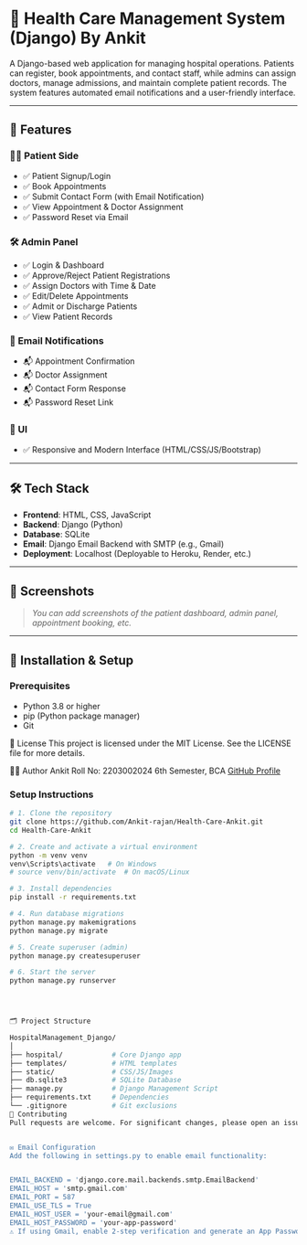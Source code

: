 # 🏥 Health Care  Management System (Django) By Ankit

A Django-based web application for managing hospital operations. Patients can register, book appointments, and contact staff, while admins can assign doctors, manage admissions, and maintain complete patient records. The system features automated email notifications and a user-friendly interface.

---

## 🚀 Features

### 👨‍⚕️ Patient Side
- ✅ Patient Signup/Login
- ✅ Book Appointments
- ✅ Submit Contact Form (with Email Notification)
- ✅ View Appointment & Doctor Assignment
- ✅ Password Reset via Email

### 🛠️ Admin Panel
- ✅ Login & Dashboard
- ✅ Approve/Reject Patient Registrations
- ✅ Assign Doctors with Time & Date
- ✅ Edit/Delete Appointments
- ✅ Admit or Discharge Patients
- ✅ View Patient Records

### 📧 Email Notifications
- 📬 Appointment Confirmation
- 📬 Doctor Assignment
- 📬 Contact Form Response
- 📬 Password Reset Link

### 🎨 UI
- ✅ Responsive and Modern Interface (HTML/CSS/JS/Bootstrap)

---

## 🛠️ Tech Stack

- **Frontend**: HTML, CSS, JavaScript
- **Backend**: Django (Python)
- **Database**: SQLite
- **Email**: Django Email Backend with SMTP (e.g., Gmail)
- **Deployment**: Localhost (Deployable to Heroku, Render, etc.)

---

## 📸 Screenshots

> _You can add screenshots of the patient dashboard, admin panel, appointment booking, etc._

---

## 🔧 Installation & Setup

### Prerequisites

- Python 3.8 or higher
- pip (Python package manager)
- Git






📄 License
This project is licensed under the MIT License. See the LICENSE file for more details.

🙋‍♂️ Author
Ankit
Roll No: 2203002024
6th Semester, BCA
[GitHub Profile](https://github.com/Ankit-rajan)


### Setup Instructions


```bash
# 1. Clone the repository
git clone https://github.com/Ankit-rajan/Health-Care-Ankit.git
cd Health-Care-Ankit

# 2. Create and activate a virtual environment
python -m venv venv
venv\Scripts\activate   # On Windows
# source venv/bin/activate  # On macOS/Linux

# 3. Install dependencies
pip install -r requirements.txt

# 4. Run database migrations
python manage.py makemigrations
python manage.py migrate

# 5. Create superuser (admin)
python manage.py createsuperuser

# 6. Start the server
python manage.py runserver




🗂️ Project Structure

HospitalManagement_Django/
│
├── hospital/            # Core Django app
├── templates/           # HTML templates
├── static/              # CSS/JS/Images
├── db.sqlite3           # SQLite Database
├── manage.py            # Django Management Script
├── requirements.txt     # Dependencies
└── .gitignore           # Git exclusions
🤝 Contributing
Pull requests are welcome. For significant changes, please open an issue first to discuss what you'd like to change.


✉️ Email Configuration
Add the following in settings.py to enable email functionality:


EMAIL_BACKEND = 'django.core.mail.backends.smtp.EmailBackend'
EMAIL_HOST = 'smtp.gmail.com'
EMAIL_PORT = 587
EMAIL_USE_TLS = True
EMAIL_HOST_USER = 'your-email@gmail.com'
EMAIL_HOST_PASSWORD = 'your-app-password'
⚠️ If using Gmail, enable 2-step verification and generate an App Password for secure authentication.


